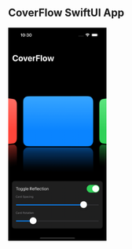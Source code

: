 ## CoverFlow SwiftUI App

<div>
  <img src="https://github.com/yanmoroz/sui-cover-flow/blob/main/github-images/1.png?raw=true" width="200">
</div>
